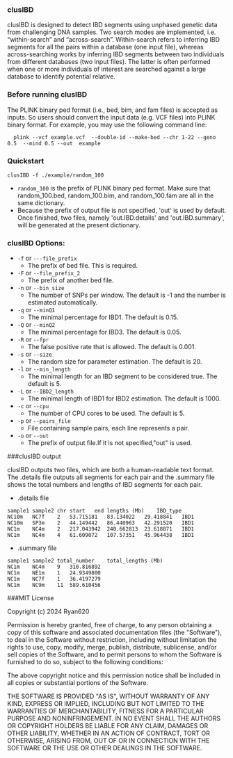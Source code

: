 ###  clusIBD

 clusIBD is designed to  detect IBD segments  using unphased genetic data from challenging DNA samples. Two search modes are implemented, i.e. “within-search” and “across-search”. Within-search refers to inferring IBD segments for all the pairs within a database (one input file), whereas across-searching works by inferring IBD segments between two individuals from different databases (two input files). The latter is often performed when one or more individuals of interest are searched against a large database to identify potential relative. 

### Before running clusIBD

The PLINK binary ped format (i.e., bed, bim, and fam files) is accepted as inputs. So users should convert the input data (e.g. VCF files) into PLINK binary format. For example, you may use the following command line:
```
  plink --vcf example.vcf  --double-id --make-bed --chr 1-22 --geno 0.5  --mind 0.5 --out  example
```

### Quickstart
```
clusIBD -f ./example/random_100
```
* `random_100`  is the  prefix of PLINK binary ped format. Make sure that random_100.bed, random_100.bim, and random_100.fam are all  in the same dictionary.
* Because the prefix of output file is not specified, 'out' is used by default. Once finished, two files, namely 'out.IBD.details' and 'out.IBD.summary', will be generated at the present dictionary.

### clusIBD Options:

* `-f` or `---file_prefix`
	* The prefix of bed file. This is required.
* `-F` or `--file_prefix_2`
	* The prefix of another bed file.
* `-n` or `--bin_size`
	* The number of SNPs per window. The default is -1 and the number is estimated automatically.
* `-q` or `--minQ1`
	* The minimal percentage for IBD1. The default is 0.15.
* `-Q` or `--minQ2`
	* The minimal percentage for IBD3. The default is 0.05.
* `-R` or `--fpr`
	* The  false positive rate that is allowed. The default is 0.001.
* `-s` or `--size`
	* The random size for parameter estimation. The default is 20.
* `-l` or `--min_length`
	* The minimal length for an IBD segment to be considered true. The default is 5.
* `-L` or `--IBD2_length`
	* The minimal length of IBD1 for IBD2 estimation. The default is 1000.
* `-c` or `--cpu`
	*  The number of CPU cores to be used. The default is 5.
* `-p` or `--pairs_file`
	*  File containing sample pairs, each line represents a pair.
* `-o` or `--out`
	*  The prefix of output file.If it is not specified,"out" is used.

###clusIBD output

clusIBD outputs two files, which are both a human-readable text format. The .details file outputs all segments for each pair and the .summary file shows the total numbers and lengths of IBD segments for each pair.
* .details file 
```
sample1	sample2	chr	start	end	lengths (Mb)	IBD_type
NC10m	NC7f	2	53.715181	83.134022	29.418841	IBD1
NC10m	SP3m	2	44.149442	86.440963	42.291520	IBD1
NC1m	NC4m	2	217.043942	240.662813	23.618871	IBD1
NC1m	NC4m	4	61.609072	107.57351	45.964438	IBD1
```
* .summary file
```
sample1 sample2	total_number	total_lengths (Mb)
NC1m	NC4m	9	310.816892
NC1m	NE1m	1	24.9349800
NC1m	NC7f	1	36.4197279
NC1m	NC9m	11	589.610456
```

###MIT License

Copyright (c) 2024 Ryan620

Permission is hereby granted, free of charge, to any person obtaining a copy
of this software and associated documentation files (the "Software"), to deal
in the Software without restriction, including without limitation the rights
to use, copy, modify, merge, publish, distribute, sublicense, and/or sell
copies of the Software, and to permit persons to whom the Software is
furnished to do so, subject to the following conditions:

The above copyright notice and this permission notice shall be included in all
copies or substantial portions of the Software.

THE SOFTWARE IS PROVIDED "AS IS", WITHOUT WARRANTY OF ANY KIND, EXPRESS OR
IMPLIED, INCLUDING BUT NOT LIMITED TO THE WARRANTIES OF MERCHANTABILITY,
FITNESS FOR A PARTICULAR PURPOSE AND NONINFRINGEMENT. IN NO EVENT SHALL THE
AUTHORS OR COPYRIGHT HOLDERS BE LIABLE FOR ANY CLAIM, DAMAGES OR OTHER
LIABILITY, WHETHER IN AN ACTION OF CONTRACT, TORT OR OTHERWISE, ARISING FROM,
OUT OF OR IN CONNECTION WITH THE SOFTWARE OR THE USE OR OTHER DEALINGS IN THE
SOFTWARE.

